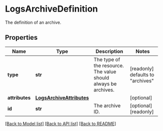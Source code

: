 # LogsArchiveDefinition

The definition of an archive.

## Properties

| Name           | Type                                                  | Description                                                    | Notes                             |
| -------------- | ----------------------------------------------------- | -------------------------------------------------------------- | --------------------------------- |
| **type**       | **str**                                               | The type of the resource. The value should always be archives. | [readonly] defaults to "archives" |
| **attributes** | [**LogsArchiveAttributes**](LogsArchiveAttributes.md) |                                                                | [optional]                        |
| **id**         | **str**                                               | The archive ID.                                                | [optional] [readonly]             |

[[Back to Model list]](README.md#documentation-for-models) [[Back to API list]](README.md#documentation-for-api-endpoints) [[Back to README]](README.md)
